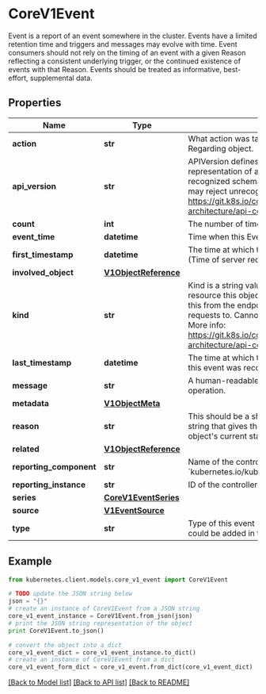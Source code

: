 # CoreV1Event

Event is a report of an event somewhere in the cluster.  Events have a limited retention time and triggers and messages may evolve with time.  Event consumers should not rely on the timing of an event with a given Reason reflecting a consistent underlying trigger, or the continued existence of events with that Reason.  Events should be treated as informative, best-effort, supplemental data.

## Properties
Name | Type | Description | Notes
------------ | ------------- | ------------- | -------------
**action** | **str** | What action was taken/failed regarding to the Regarding object. | [optional] 
**api_version** | **str** | APIVersion defines the versioned schema of this representation of an object. Servers should convert recognized schemas to the latest internal value, and may reject unrecognized values. More info: https://git.k8s.io/community/contributors/devel/sig-architecture/api-conventions.md#resources | [optional] 
**count** | **int** | The number of times this event has occurred. | [optional] 
**event_time** | **datetime** | Time when this Event was first observed. | [optional] 
**first_timestamp** | **datetime** | The time at which the event was first recorded. (Time of server receipt is in TypeMeta.) | [optional] 
**involved_object** | [**V1ObjectReference**](V1ObjectReference.md) |  | 
**kind** | **str** | Kind is a string value representing the REST resource this object represents. Servers may infer this from the endpoint the kubernetes.client submits requests to. Cannot be updated. In CamelCase. More info: https://git.k8s.io/community/contributors/devel/sig-architecture/api-conventions.md#types-kinds | [optional] 
**last_timestamp** | **datetime** | The time at which the most recent occurrence of this event was recorded. | [optional] 
**message** | **str** | A human-readable description of the status of this operation. | [optional] 
**metadata** | [**V1ObjectMeta**](V1ObjectMeta.md) |  | 
**reason** | **str** | This should be a short, machine understandable string that gives the reason for the transition into the object&#39;s current status. | [optional] 
**related** | [**V1ObjectReference**](V1ObjectReference.md) |  | [optional] 
**reporting_component** | **str** | Name of the controller that emitted this Event, e.g. &#x60;kubernetes.io/kubelet&#x60;. | [optional] 
**reporting_instance** | **str** | ID of the controller instance, e.g. &#x60;kubelet-xyzf&#x60;. | [optional] 
**series** | [**CoreV1EventSeries**](CoreV1EventSeries.md) |  | [optional] 
**source** | [**V1EventSource**](V1EventSource.md) |  | [optional] 
**type** | **str** | Type of this event (Normal, Warning), new types could be added in the future | [optional] 

## Example

```python
from kubernetes.client.models.core_v1_event import CoreV1Event

# TODO update the JSON string below
json = "{}"
# create an instance of CoreV1Event from a JSON string
core_v1_event_instance = CoreV1Event.from_json(json)
# print the JSON string representation of the object
print CoreV1Event.to_json()

# convert the object into a dict
core_v1_event_dict = core_v1_event_instance.to_dict()
# create an instance of CoreV1Event from a dict
core_v1_event_form_dict = core_v1_event.from_dict(core_v1_event_dict)
```
[[Back to Model list]](../README.md#documentation-for-models) [[Back to API list]](../README.md#documentation-for-api-endpoints) [[Back to README]](../README.md)


